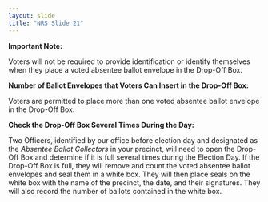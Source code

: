 ```yaml
---
layout: slide
title: "NRS Slide 21"
---
```


**Important Note:**

Voters will not be required to provide identification or identify themselves when they place a voted absentee ballot envelope in the Drop-Off Box.

**Number of Ballot Envelopes that Voters Can Insert in the Drop-Off Box:**

Voters are permitted to place more than one voted absentee ballot envelope in the Drop-Off Box.

**Check the Drop-Off Box Several Times During the Day:**

Two Officers, identified by our office before election day and designated as the _Absentee Ballot Collectors_ in your precinct, will need to open the Drop-Off Box and determine if it is full several times during the Election Day. If the Drop-Off Box is full, they will remove and count the voted absentee ballot envelopes and seal them in a white box. They will then place seals on the white box with the name of the precinct, the date, and their signatures. They will also record the number of ballots contained in the white box.